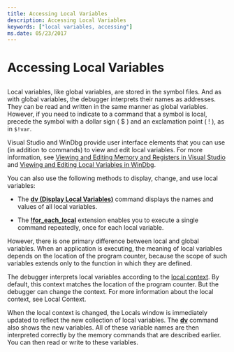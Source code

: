 ```yaml
---
title: Accessing Local Variables
description: Accessing Local Variables
keywords: ["local variables, accessing"]
ms.date: 05/23/2017
---
```


# Accessing Local Variables


## <span id="ddk_debugging_bios_code_dbg"></span><span id="DDK_DEBUGGING_BIOS_CODE_DBG"></span>


Local variables, like global variables, are stored in the symbol files. And as with global variables, the debugger interprets their names as addresses. They can be read and written in the same manner as global variables. However, if you need to indicate to a command that a symbol is local, precede the symbol with a dollar sign ( $ ) and an exclamation point ( ! ), as in `$!var`.

Visual Studio and WinDbg provide user interface elements that you can use (in addition to commands) to view and edit local variables. For more information, see [Viewing and Editing Memory and Registers in Visual Studio](viewing-memory--variables--and-registers-in-visual-studio.md) and [Viewing and Editing Local Variables in WinDbg](locals-window.md).

You can also use the following methods to display, change, and use local variables:

-   The [**dv (Display Local Variables)**](dv--display-local-variables-.md) command displays the names and values of all local variables.

-   The [**!for\_each\_local**](-for-each-local.md) extension enables you to execute a single command repeatedly, once for each local variable.

However, there is one primary difference between local and global variables. When an application is executing, the meaning of local variables depends on the location of the program counter, because the scope of such variables extends only to the function in which they are defined.

The debugger interprets local variables according to the [local context](changing-contexts.md#local-context). By default, this context matches the location of the program counter. But the debugger can change the context. For more information about the local context, see Local Context.

When the local context is changed, the Locals window is immediately updated to reflect the new collection of local variables. The [**dv**](dv--display-local-variables-.md) command also shows the new variables. All of these variable names are then interpreted correctly by the memory commands that are described earlier. You can then read or write to these variables.

 

 





